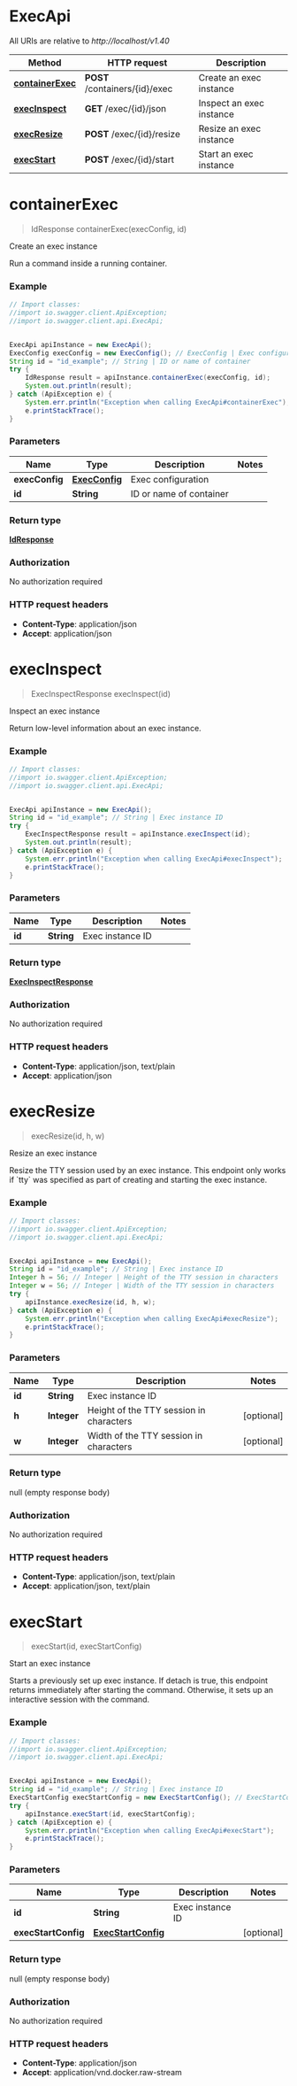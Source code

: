 # ExecApi

All URIs are relative to *http://localhost/v1.40*

Method | HTTP request | Description
------------- | ------------- | -------------
[**containerExec**](ExecApi.md#containerExec) | **POST** /containers/{id}/exec | Create an exec instance
[**execInspect**](ExecApi.md#execInspect) | **GET** /exec/{id}/json | Inspect an exec instance
[**execResize**](ExecApi.md#execResize) | **POST** /exec/{id}/resize | Resize an exec instance
[**execStart**](ExecApi.md#execStart) | **POST** /exec/{id}/start | Start an exec instance


<a name="containerExec"></a>
# **containerExec**
> IdResponse containerExec(execConfig, id)

Create an exec instance

Run a command inside a running container.

### Example
```java
// Import classes:
//import io.swagger.client.ApiException;
//import io.swagger.client.api.ExecApi;


ExecApi apiInstance = new ExecApi();
ExecConfig execConfig = new ExecConfig(); // ExecConfig | Exec configuration
String id = "id_example"; // String | ID or name of container
try {
    IdResponse result = apiInstance.containerExec(execConfig, id);
    System.out.println(result);
} catch (ApiException e) {
    System.err.println("Exception when calling ExecApi#containerExec");
    e.printStackTrace();
}
```

### Parameters

Name | Type | Description  | Notes
------------- | ------------- | ------------- | -------------
 **execConfig** | [**ExecConfig**](ExecConfig.md)| Exec configuration |
 **id** | **String**| ID or name of container |

### Return type

[**IdResponse**](IdResponse.md)

### Authorization

No authorization required

### HTTP request headers

 - **Content-Type**: application/json
 - **Accept**: application/json

<a name="execInspect"></a>
# **execInspect**
> ExecInspectResponse execInspect(id)

Inspect an exec instance

Return low-level information about an exec instance.

### Example
```java
// Import classes:
//import io.swagger.client.ApiException;
//import io.swagger.client.api.ExecApi;


ExecApi apiInstance = new ExecApi();
String id = "id_example"; // String | Exec instance ID
try {
    ExecInspectResponse result = apiInstance.execInspect(id);
    System.out.println(result);
} catch (ApiException e) {
    System.err.println("Exception when calling ExecApi#execInspect");
    e.printStackTrace();
}
```

### Parameters

Name | Type | Description  | Notes
------------- | ------------- | ------------- | -------------
 **id** | **String**| Exec instance ID |

### Return type

[**ExecInspectResponse**](ExecInspectResponse.md)

### Authorization

No authorization required

### HTTP request headers

 - **Content-Type**: application/json, text/plain
 - **Accept**: application/json

<a name="execResize"></a>
# **execResize**
> execResize(id, h, w)

Resize an exec instance

Resize the TTY session used by an exec instance. This endpoint only works if &#x60;tty&#x60; was specified as part of creating and starting the exec instance. 

### Example
```java
// Import classes:
//import io.swagger.client.ApiException;
//import io.swagger.client.api.ExecApi;


ExecApi apiInstance = new ExecApi();
String id = "id_example"; // String | Exec instance ID
Integer h = 56; // Integer | Height of the TTY session in characters
Integer w = 56; // Integer | Width of the TTY session in characters
try {
    apiInstance.execResize(id, h, w);
} catch (ApiException e) {
    System.err.println("Exception when calling ExecApi#execResize");
    e.printStackTrace();
}
```

### Parameters

Name | Type | Description  | Notes
------------- | ------------- | ------------- | -------------
 **id** | **String**| Exec instance ID |
 **h** | **Integer**| Height of the TTY session in characters | [optional]
 **w** | **Integer**| Width of the TTY session in characters | [optional]

### Return type

null (empty response body)

### Authorization

No authorization required

### HTTP request headers

 - **Content-Type**: application/json, text/plain
 - **Accept**: application/json, text/plain

<a name="execStart"></a>
# **execStart**
> execStart(id, execStartConfig)

Start an exec instance

Starts a previously set up exec instance. If detach is true, this endpoint returns immediately after starting the command. Otherwise, it sets up an interactive session with the command. 

### Example
```java
// Import classes:
//import io.swagger.client.ApiException;
//import io.swagger.client.api.ExecApi;


ExecApi apiInstance = new ExecApi();
String id = "id_example"; // String | Exec instance ID
ExecStartConfig execStartConfig = new ExecStartConfig(); // ExecStartConfig | 
try {
    apiInstance.execStart(id, execStartConfig);
} catch (ApiException e) {
    System.err.println("Exception when calling ExecApi#execStart");
    e.printStackTrace();
}
```

### Parameters

Name | Type | Description  | Notes
------------- | ------------- | ------------- | -------------
 **id** | **String**| Exec instance ID |
 **execStartConfig** | [**ExecStartConfig**](ExecStartConfig.md)|  | [optional]

### Return type

null (empty response body)

### Authorization

No authorization required

### HTTP request headers

 - **Content-Type**: application/json
 - **Accept**: application/vnd.docker.raw-stream

